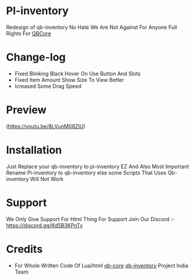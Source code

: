 # PI-inventory
Redesign of qb-inventory
No Hate We Are Not Against For Anyone Full Rights For [QBCore](https://github.com/qbcore-framework)
# Change-log
- Fixed Blinking Black Hover On Use Button And Slots
- Fixed Item Amount Show Size To View Better
- Icreased Some Drag Speed

# Preview

(https://youtu.be/8LVunM08ZIU)

# Installation

Just Replace your qb-inventory to pi-inventory EZ
And Also Most Important Rename Pi-inventory to qb-inventory else some Scripts That Uses Qb-inventory Will Not Work

# Support
We Only Give Support For Html Thing
For Support Join Our Discord :-
https://discord.gg/Kd5B3KPnTv

# Credits
- For Whole Written Code Of Lua/html
[qb-core](https://github.com/qbcore-framework)
[qb-inventory](https://github.com/qbcore-framework/qb-inventory) 
Project India Team
 
